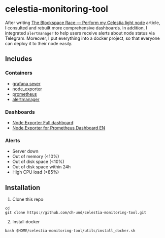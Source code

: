 # celestia-monitoring-tool

After writing [The Blockspace Race — Perform my Celestia light node](https://medium.com/@batuoc90/the-blockspace-race-perform-my-celestia-light-node-1f70c24ec866) article, I consulted and rebuilt more comprehensive dashboards. In addition, I integrated `alertmanager` to help users receive alerts about node status via Telegram. Moreover, I put everything into a docker project, so that everyone can deploy it to their node easily.

## Includes

### Containers
- [grafana sever](https://hub.docker.com/r/grafana/grafana)
- [node_exporter](https://hub.docker.com/r/prom/node-exporter)
- [prometheus](https://hub.docker.com/r/prom/prometheus)
- [alertmanager](https://hub.docker.com/r/prom/alertmanager)


### Dashboards
- [Node Exporter Full dashboard](https://github.com/rfrail3/grafana-dashboards)
- [Node Exporter for Prometheus Dashboard EN](https://github.com/starsliao/Prometheus/tree/master/node_exporter)

### Alerts

- Server down
- Out of memory (<10%)
- Out of disk space (<10%)
- Out of disk space within 24h
- High CPU load (>85%)

## Installation

1. Clone this repo
```
cd
git clone https://github.com/ch-und/celestia-monitoring-tool.git
```

2. Install docker
```
bash $HOME/celestia-monitoring-tool/utils/install_docker.sh
```
